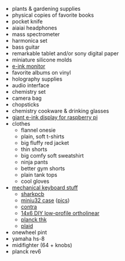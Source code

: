 
- plants & gardening supplies
- physical copies of favorite books
- pocket knife
- aiaiai headphones
- mass spectrometer
- harmonica set
- bass guitar
- remarkable tablet and/or sony digital paper
- miniature silicone molds
- [e-ink monitor](http://dasungtech.com/english/detail/id/220)
- favorite albums on vinyl
- holography supplies
- audio interface
- chemistry set
- camera bag
- chopsticks
- chemistry cookware & drinking glasses
- [giant e-ink display for raspberry pi](https://shopkits.eink.com/product/13-3%cb%9d-epaper-display-ed133ut2/)
- clothes
  - flannel onesie
  - plain, soft t-shirts
  - big fluffy red jacket
  - thin shorts
  - big comfy soft sweatshirt
  - ninja pants
  - better gym shorts
  - plain tank tops
  - cool gloves
- [mechanical keyboard stuff](https://github.com/BenRoe/awesome-mechanical-keyboard)
  - [sharkpcb](https://raw.githubusercontent.com/Gondolindrim/SharkPCB/master/renders/backRender.png)
  - [miniu32 case](https://github.com/wizarddata/Miuni32-Case) ([pics](https://camo.githubusercontent.com/493332147fbe1cf678d26f0eb67fb74b21e3d938/68747470733a2f2f707265766965772e726564642e69742f646135657935667866797032312e6a70673f77696474683d3936302663726f703d736d617274266175746f3d7765627026733d34373065633331636434616437363064643330633136353931373430623233386661386135396363))
  - [contra](https://github.com/ai03-2725/Contra)
  - [14x6 DIY low-profile ortholinear](https://www.reddit.com/r/MechanicalKeyboards/comments/8sy17h/diy_low_profile_ortho/)
  - [planck thk](https://github.com/olkb/planck_thk)
  - [plaid](https://github.com/hsgw/plaid)
- onewheel pint
- yamaha hs-8
- midifighter (64 + knobs)
- planck rev6

<!--

https://hypland.com/collections/shirts-1/products/naruto-vs-sasuke-scenes-button-up-shirt-multi
https://hypland.com/collections/shirts-1/products/bleach-eyes-button-up-shirt-white
https://ickypop.bigcartel.com/product/ticket-to-hell-satan-666-admit-one-iron-on-patch
https://iiiiclothing.com/collections/all/products/fake-hats
https://japanwave.us/collections/top-cocoluck/products/cocoluck-washable-cloth-face-mask-d-2
https://japanwave.us/collections/cocoluck/products/cocoluck-cat-bandana-co-6197-lemon
https://japanwave.us/collections/sun-art/products/sun-art-ghost-mag-1
https://japanwave.us/collections/kigurumi/products/sazac-lobster-kigurumi
https://japanwave.us/collections/kigurumi/products/sazac-korilakkuma-kigurumi
https://japanwave.us/collections/kigurumi/products/chicken-kigurumi
https://shop.kinwamonster.com/collections/new/products/eyes-baseball-cap
https://www.instagram.com/birdstonshire/
https://www.anime-expo.org/2020-lite/exhibitors/t-z/
https://www.anime-expo.org/2020-lite/exhibitors/p-s/
https://www.anime-expo.org/2020-lite/exhibitors/l-o/
https://www.anime-expo.org/2020-lite/artist-alley/a/
https://www.anime-expo.org/2020-lite/artist-alley/b-c/
https://www.anime-expo.org/2020-lite/artist-alley/d-f/
https://www.anime-expo.org/2020-lite/artist-alley/g-j/
https://www.anime-expo.org/2020-lite/artist-alley/k-l/
https://www.anime-expo.org/2020-lite/artist-alley/m-n/
https://www.anime-expo.org/2020-lite/artist-alley/o-r/
https://www.anime-expo.org/guest/s2heart/

-->

<!--

https://thecrow.uk/gpd-p2-max-ultrabook-cyberdeck-review/
https://news.ycombinator.com/item?id=25890694
https://gpd.hk/gpdpocket2

-->

<!--

- [ ] harmonicas & harmonica holder

- [ ] sony a7iii with 24mm f1.4 lens gmaster

- [ ] furniture
  - https://store.hermanmiller.com/office/office-chairs/sayl-task-chair/2294.html?lang=en_US&
  - https://www.google.com/search?hl=en&q=best%20lounge%20chair
  - https://www.google.com/search?q=best+lounge+chair&hl=en&source=univ&tbm=shop&tbo=u&sa=X&ved=2ahUKEwjJurD2q8XoAhUCB50JHR2eDVwQsxh6BAgPECs&biw=1307&bih=2333
  - https://www.google.com/search?tbm=isch&q=eames%20chair&tbs=imgo:1
  - https://www.houzz.com/pvp/aniline-leather-lounge-chair-and-ottoman-seat-brown-base-palisander-prvw-prpv-pv~133919878?redirect=-1&m_refid=PLA_HZ_133919878_8537691110&device=c&nw=g&gclid=EAIaIQobChMIndy79qvF6AIVR_7jBx2Q1AiyEAQYASABEgJ9h_D_BwE
  - https://www.google.com/search?q=best+chaise&hl=en&source=univ&tbm=shop&tbo=u&sa=X&ved=2ahUKEwj1gtHarMXoAhVZaM0KHbWZBm8Qsxh6BAgNECs&biw=1307&bih=2333
  - https://www.hayneedle.com/product/safaviehmonroechaisewithheadrestpillow.cfm
  - https://www.houzz.com/products/chaise-lounge-chairs
  - https://www.houzz.com/pvp/monroe-chaise-with-round-pillow-gray-prvw-prpv-pv~91836602?redirect=-1&m_refid=PLA_HZ_91836602_8537691092&device=c&nw=g&gclid=EAIaIQobChMIqo_jla7F6AIVAVYMCh30qAu1EAQYAyABEgKz-_D_BwE
  - https://www.google.com/search?hl=en&q=famous%20chairs
  - https://www.google.com/search?q=famous+chairs&hl=en&source=univ&tbm=shop&tbo=u&sa=X&ved=2ahUKEwjW5YjJrsXoAhVTJ80KHdsKCsMQsxh6BAgQECs&biw=1307&bih=2333
  - https://www.google.com/search?hl=en&tbm=shop&q=famous+chairs&tbs=vw:g,mr:1,cat:505916,pdtr0:1519879%7C1718048,init_ar:SgZKBAi88B4%3D&sa=X&ved=0ahUKEwiZ0ITNrsXoAhWPW80KHf7kAZIQ1yoI7wcoAQ&biw=1307&bih=2333
  - https://www.google.com/search?hl=en&q=womb%20chair
  - https://www.google.com/search?q=womb+chair&hl=en&source=univ&tbm=shop&tbo=u&sa=X&ved=2ahUKEwiY7oyLr8XoAhXaWM0KHfsGAj0Qsxh6BAglEEk&biw=1307&bih=2333#spd=2295235175830478446
  - https://eternitymodern.com/products/womb-chair-ottoman-1?_pos=2&_sid=542893041&_ss=r&variant=30863725953106&utm_campaign=gs-2018-08-03&utm_source=google&utm_medium=smart_campaign&gclid=EAIaIQobChMIi4KWi6_F6AIV5ZJbCh02hwm8EAYYCCABEgJNQPD_BwE
  - https://www.reddit.com/r/hometours/top/
  - https://www.reddit.com/r/SmallHome/
  - https://www.curbed.com/2020/3/16/21155258/gridded-house-space-popular-architects
  - https://www.reddit.com/r/malelivingspace/comments/c97u8d/the_midcentury_modern_guide_of_your_dreams/
  - https://www.ebay.com/sch/i.html?_nkw=womb%20chair
  - https://losangeles.craigslist.org/search/sss?query=eames&sort=rel
  - https://www.ikea.com/us/en/p/jaervfjaellet-office-chair-with-armrests-gunnared-beige-white-s79297197/
  - https://www.amazon.com/gp/your-account/order-history?opt=ab&digitalOrders=1&unifiedOrders=1&returnTo=&orderFilter=year-2010
  - https://www.google.com/search?hl=en&q=J%C3%84RVFJ%C3%84LLET%20review
  - https://www.reddit.com/r/IKEA/comments/98bjcf/any_office_chair_j%C3%A4rvfj%C3%A4llet_feedback/
  - https://www.ikea.com/us/en/p/jaervfjaellet-office-chair-gunnared-dark-gray-60363597/
  - https://www.windowscentral.com/best-ikea-gaming-chair
  - https://www.amazon.com/product-reviews/B07QJG9C2R?reviewerType=all_reviews
  - https://www.hermanmiller.com/products/seating/office-chairs/
  - https://www.hermanmiller.com/products/seating/office-chairs/mirra-2-chairs/
  - https://store.hermanmiller.com/office/office-chairs/sayl-task-chair/2294.html?lang=en_US&
  - https://www.hermanmiller.com/products/seating/office-chairs/
  - https://www.google.com/search?hl=en&q=best%20office%20chairs%20reddit
  - https://www.reddit.com/r/BuyItForLife/comments/4kg544/best_desk_chair_for_long_hours_and_good_posture/
  - https://www.reddit.com/r/graphic_design/comments/1aiy0c/what_is_the_best_reasonably_priced_office_chair/
  - https://www.cb2.com/furniture/office-chairs/1


- [ ] more recursion mugs
- [ ] slow jo
- [ ] cassettes! and cassette player? audiobooks!
  - [ ] cassette holder
- [ ] audiophile headphones
- [ ] massdrop knife

- [ ] rave supplies
  - [ ] oobies
  - [ ] goobly eyes
  - [ ] tiny hambs
  - [ ] fake individual teeths
  
cinnamon project incense holders

2 small rimowa luggage bags

ice cream maker

-->
